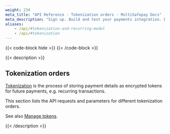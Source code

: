 ```yaml
---
weight: 234
meta_title: "API Reference - Tokenization orders - MultiSafepay Docs"
meta_description: "Sign up. Build and test your payments integration. Explore our products and services. Use our API Reference, SDKs, and wrappers. Get support."
aliases:
    - /api/#tokenization-and-recurring-model
    - /api/#tokenization
---
```


{{< code-block hide >}}
{{< /code-block >}}

{{< description >}}

## Tokenization orders

[Tokenization](/payments/features/tokenization) is the process of storing payment details as encrypted tokens for future payments, e.g. recurring transactions.

This section lists the API requests and parameters for different tokenization orders.

See also [Manage tokens](/api/#manage-tokens).

{{< /description >}}
